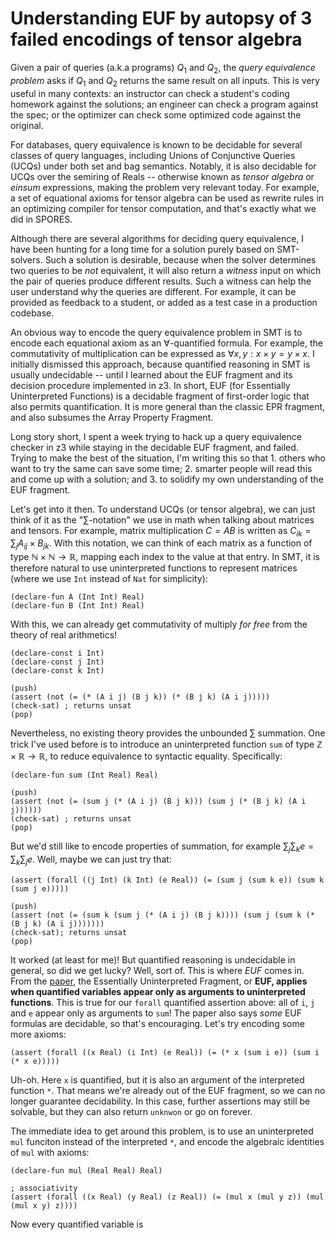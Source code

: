 # Understanding EUF by autopsy of 3 failed encodings of tensor algebra

Given a pair of queries (a.k.a programs) $Q_1$ and $Q_2$, 
 the _query equivalence problem_ asks if $Q_1$ and $Q_2$ returns the same
 result on all inputs.
This is very useful in many contexts: an instructor can check 
 a student's coding homework against the solutions; 
 an engineer can check a program against the spec; 
 or the optimizer can check some optimized code against the original.

For databases, query equivalence is known to be decidable
 for several classes of query languages, 
 including Unions of Conjunctive Queries (UCQs) under both set and bag semantics.
Notably, it is also decidable for UCQs over the semiring of Reals --
 otherwise known as _tensor algebra_ or _einsum_ expressions, 
 making the problem very relevant today.
For example, a set of equational axioms for tensor algebra can be used 
 as rewrite rules in an optimizing compiler for tensor computation, 
 and that's exactly what we did in SPORES.

Although there are several algorithms for deciding query equivalence, 
 I have been hunting for a long time for a solution purely based on SMT-solvers.
Such a solution is desirable, because when the solver determines two
 queries to be _not_ equivalent, it will also return a _witness_ input
 on which the pair of queries produce different results. 
Such a witness can help the user understand why the queries are different.
For example, it can be provided as feedback to a student, or added as a test case
 in a production codebase. 

An obvious way to encode the query equivalence problem in SMT is to 
 encode each equational axiom as an $\forall$-quantified formula.
For example, the commutativity of multiplication can be expressed 
 as $\forall x, y : x \times y = y \times x$.
I initially dismissed this approach, because quantified reasoning 
 in SMT is usually undecidable -- until I learned about the EUF fragment
 and its decision procedure implemented in z3.
In short, EUF (for Essentially Uninterpreted Functions) is a decidable 
 fragment of first-order logic that also permits quantification.
It is more general than the classic EPR fragment, 
 and also subsumes the Array Property Fragment.

Long story short, I spent a week trying to hack up a query equivalence checker
 in z3 while staying in the decidable EUF fragment, and failed.
Trying to make the best of the situation, I'm writing this so that 1. others 
 who want to try the same can save some time; 2. smarter people will read this
 and come up with a solution; and 3. to solidify my own understanding of the EUF fragment.

Let's get into it then.
To understand UCQs (or tensor algebra), 
 we can just think of it as the "$\sum$-notation" 
 we use in math when talking about matrices and tensors.
For example, matrix multiplication $C=AB$ is written as 
 $C_{ik} = \sum_{j} A_{ij} \times B_{jk}$.
With this notation, we can think of each matrix as a function 
 of type $\mathbb{N} \times \mathbb{N} \rightarrow \mathbb{R}$, 
 mapping each index to the value at that entry.
In SMT, it is therefore natural to use uninterpreted functions
 to represent matrices (where we use `Int` instead of `Nat` for simplicity):

```smt
(declare-fun A (Int Int) Real)
(declare-fun B (Int Int) Real)
```

With this, we can already get commutativity of multiply _for free_ from the 
 theory of real arithmetics!

```smt
(declare-const i Int)
(declare-const j Int)
(declare-const k Int)

(push)
(assert (not (= (* (A i j) (B j k)) (* (B j k) (A i j)))))
(check-sat) ; returns unsat
(pop)
```

Nevertheless, no existing theory provides the unbounded $\sum$ summation.
One trick I've used before is to introduce an uninterpreted function 
 `sum` of type $\mathbb{Z} \times \mathbb{R} \rightarrow \mathbb{R}$, 
 to reduce equivalence to syntactic equality.
Specifically: 

```smt
(declare-fun sum (Int Real) Real)

(push)
(assert (not (= (sum j (* (A i j) (B j k))) (sum j (* (B j k) (A i j))))))
(check-sat) ; returns unsat
(pop)
```

But we'd still like to encode properties of summation, for example 
 $\sum_j \sum_k e = \sum_k \sum_j e$.
Well, maybe we can just try that:

```smt
(assert (forall ((j Int) (k Int) (e Real)) (= (sum j (sum k e)) (sum k (sum j e)))))

(push)
(assert (not (= (sum k (sum j (* (A i j) (B j k)))) (sum j (sum k (* (B j k) (A i j)))))))
(check-sat); returns unsat
(pop)
```

It worked (at least for me)! But quantified reasoning is undecidable in general, 
 so did we get lucky?
Well, sort of. This is where _EUF_ comes in.
From the [paper](), the Essentially Uninterpreted Fragment, or **EUF, 
 applies when quantified variables appear only as arguments to uninterpreted functions**.
This is true for our `forall` quantified assertion above: all of `i`, `j` and `e` appear
 only as arguments to `sum`!
The paper also says _some_ EUF formulas are decidable, so that's encouraging.
Let's try encoding some more axioms:

```smt
(assert (forall ((x Real) (i Int) (e Real)) (= (* x (sum i e)) (sum i (* x e)))))
```

Uh-oh. Here `x` is quantified, but it is also an argument of the interpreted function `*`.
That means we're already out of the EUF fragment, so we can no longer guarantee decidability.
In this case, further assertions may still be solvable, but they can also return `unknwon` or
 go on forever.

The immediate idea to get around this problem, is to use an uninterpreted `mul` funciton instead 
 of the interpreted `*`, and encode the algebraic identities of `mul` with axioms:

```smt
(declare-fun mul (Real Real) Real)

; associativity
(assert (forall ((x Real) (y Real) (z Real)) (= (mul x (mul y z)) (mul (mul x y) z))))
```

Now every quantified variable is 